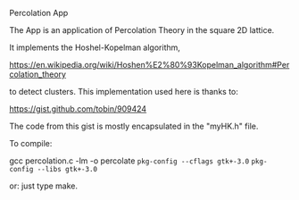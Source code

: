 Percolation App

The App is an application of Percolation Theory in the square 2D lattice.

It implements the Hoshel-Kopelman algorithm,

https://en.wikipedia.org/wiki/Hoshen%E2%80%93Kopelman_algorithm#Percolation_theory

to detect clusters. This implementation used here is thanks to:

https://gist.github.com/tobin/909424

The code from this gist is mostly encapsulated in the "myHK.h" file.


To compile:

gcc percolation.c -lm -o percolate `pkg-config --cflags gtk+-3.0` `pkg-config --libs gtk+-3.0`


or: just type make.
